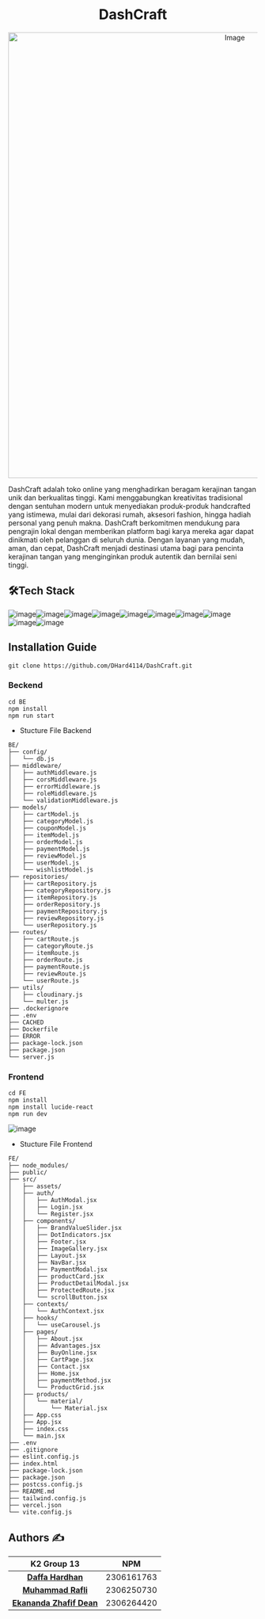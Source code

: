 <h1 align="center">DashCraft</h1>

<p align="center">
  <img src="https://hackmd.io/_uploads/SJiouDVzgl.png" alt="Image" width="900">
</p>

DashCraft adalah toko online yang menghadirkan beragam kerajinan tangan unik dan berkualitas tinggi. Kami menggabungkan kreativitas tradisional dengan sentuhan modern untuk menyediakan produk-produk handcrafted yang istimewa, mulai dari dekorasi rumah, aksesori fashion, hingga hadiah personal yang penuh makna. DashCraft berkomitmen mendukung para pengrajin lokal dengan memberikan platform bagi karya mereka agar dapat dinikmati oleh pelanggan di seluruh dunia. Dengan layanan yang mudah, aman, dan cepat, DashCraft menjadi destinasi utama bagi para pencinta kerajinan tangan yang menginginkan produk autentik dan bernilai seni tinggi.

## 🛠️Tech Stack

![image](https://hackmd.io/_uploads/H1lv0v4Mge.png)![image](https://hackmd.io/_uploads/S1WjRP4fee.png)![image](https://hackmd.io/_uploads/BJpsRPEfxg.png)![image](https://hackmd.io/_uploads/rywpCwEMgx.png)![image](https://hackmd.io/_uploads/Bkn6CwVGle.png)![image](https://hackmd.io/_uploads/SyuRRDNfgl.png)![image](https://hackmd.io/_uploads/HJk1yu4fxg.png)![image](https://hackmd.io/_uploads/HytyJOEzlg.png)![image](https://hackmd.io/_uploads/HkNLJOEMlg.png)![image](https://hackmd.io/_uploads/HJjwJOVMlg.png)

## Installation Guide

```
git clone https://github.com/DHard4114/DashCraft.git
```

### Beckend

```
cd BE
npm install
npm run start
```

- Stucture File Backend
```
BE/
├── config/
│   └── db.js
├── middleware/
│   ├── authMiddleware.js
│   ├── corsMiddleware.js
│   ├── errorMiddleware.js
│   ├── roleMiddleware.js
│   └── validationMiddleware.js
├── models/
│   ├── cartModel.js
│   ├── categoryModel.js
│   ├── couponModel.js
│   ├── itemModel.js
│   ├── orderModel.js
│   ├── paymentModel.js
│   ├── reviewModel.js
│   ├── userModel.js
│   └── wishlistModel.js
├── repositories/
│   ├── cartRepository.js
│   ├── categoryRepository.js
│   ├── itemRepository.js
│   ├── orderRepository.js
│   ├── paymentRepository.js
│   ├── reviewRepository.js
│   └── userRepository.js
├── routes/
│   ├── cartRoute.js
│   ├── categoryRoute.js
│   ├── itemRoute.js
│   ├── orderRoute.js
│   ├── paymentRoute.js
│   ├── reviewRoute.js
│   └── userRoute.js
├── utils/
│   ├── cloudinary.js
│   └── multer.js
├── .dockerignore
├── .env
├── CACHED
├── Dockerfile
├── ERROR
├── package-lock.json
├── package.json
└── server.js
```

### Frontend
```
cd FE
npm install
npm install lucide-react
npm run dev
```
![image](https://hackmd.io/_uploads/SkMArvEGll.png)
- Stucture File Frontend

```
FE/
├── node_modules/
├── public/
├── src/
│   ├── assets/
│   ├── auth/
│   │   ├── AuthModal.jsx
│   │   ├── Login.jsx
│   │   └── Register.jsx
│   ├── components/
│   │   ├── BrandValueSlider.jsx
│   │   ├── DotIndicators.jsx
│   │   ├── Footer.jsx
│   │   ├── ImageGallery.jsx
│   │   ├── Layout.jsx
│   │   ├── NavBar.jsx
│   │   ├── PaymentModal.jsx
│   │   ├── productCard.jsx
│   │   ├── ProductDetailModal.jsx
│   │   ├── ProtectedRoute.jsx
│   │   └── scrollButton.jsx
│   ├── contexts/
│   │   └── AuthContext.jsx
│   ├── hooks/
│   │   └── useCarousel.js
│   ├── pages/
│   │   ├── About.jsx
│   │   ├── Advantages.jsx
│   │   ├── BuyOnline.jsx
│   │   ├── CartPage.jsx
│   │   ├── Contact.jsx
│   │   ├── Home.jsx
│   │   ├── paymentMethod.jsx
│   │   └── ProductGrid.jsx
│   ├── products/
│   │   └── material/
│   │       └── Material.jsx
│   ├── App.css
│   ├── App.jsx
│   ├── index.css
│   └── main.jsx
├── .env
├── .gitignore
├── eslint.config.js
├── index.html
├── package-lock.json
├── package.json
├── postcss.config.js
├── README.md
├── tailwind.config.js
├── vercel.json
└── vite.config.js

```

## **Authors ✍️**
| K2 Group 13 | NPM |
| :----------------: | :------------: |
| [**Daffa Hardhan**](https://github.com/DHard4114)| 2306161763 |
| [**Muhammad Rafli**](https://github.com/MRafli127)| 2306250730 |
| [**Ekananda Zhafif Dean**](https://github.com/RubenKristanto)| 2306264420 |

